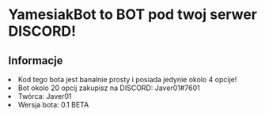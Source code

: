 # YamesiakBot to BOT pod twoj serwer DISCORD!

## Informacje
<li> Kod tego bota jest banalnie prosty i posiada jedynie okolo 4 opcije!</li>
<li> Bot okolo 20 opcij zakupisz na DISCORD: Javer01#7601</li>
<li> Twórca: Javer01</li>
<li> Wersja bota: 0.1 BETA</li>
